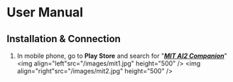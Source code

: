 # User Manual
## Installation & Connection
1. In mobile phone, go to <b>Play Store</b> and search for "<u><i><b>MIT AI2 Companion</b></i></u>"
<img align="left"src="/images/mit1.jpg" height="500" />
<img align="right"src="/images/mit2.jpg" height="500" />

